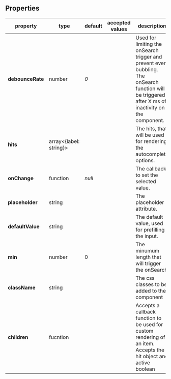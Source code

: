 ## Properties

<table>
<thead>
<tr>
<th>property</th>
<th>type</th>
<th>default</th>
<th>accepted values</th>
<th>description</th>
</tr>
</thead>
<tbody>
<tr>
<td><strong>debounceRate</strong></td>
<td>number</td>
<td><i>0</i></td>
<td></td>
<td>
    Used for limiting the onSearch trigger and 
    prevent event bubbling. The onSearch function will be 
    triggered after X ms of inactivity on the component.
</td>
</tr>
<tr>
<td><strong>hits</strong></td>
<td>array<{label: string}></td>
<td></td>
<td></td>
<td>
   The hits, that will be used for rendering the autocomplete options.
</td>
</tr>
<tr>
<td><strong>onChange</strong></td>
<td>function</td>
<td><i>null</i></td>
<td></td>
<td>
   The callback to set the selected value.
</td>
</tr>
<tr>
<td><strong>placeholder</strong></td>
<td>string</td>
<td></td>
<td></td>
<td>The placeholder attribute.</td>
</tr>
<tr>
<td><strong>defaultValue</strong></td>
<td>string</td>
<td></td>
<td></td>
<td>The default value, used for prefilling the input.</td>
</tr>
<tr>
<td><strong>min</strong></td>
<td>number</td>
<td>0</td>
<td></td>
<td>The minumum length that will trigger the onSearch</td>
</tr>
<tr>
<td><strong>className</strong></td>
<td>string</td>
<td></td>
<td></td>
<td>The css classes to be added to the component</td>
</tr>
<tr>
<td><strong>children</strong></td>
<td>fucntion</td>
<td></td>
<td></td>
<td>Accepts a callback function to be used for custom rendering of an item. Accepts the hit object and active boolean</td>
</tr>
</tbody>
</table>
